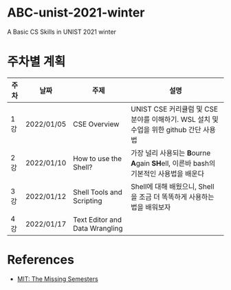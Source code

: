 # ABC-unist-2021-winter
A Basic CS Skills in UNIST 2021 winter

# 주차별 계획
|주차|날짜|주제|설명|
|------|---|---|---|
|1강|2022/01/05|CSE Overview|UNIST CSE 커리큘럼 및 CSE 분야를 이해하기. WSL 설치 및 수업을 위한 github 간단 사용법|
|2강|2022/01/10|How to use the Shell?|가장 널리 사용되는 **B**ourne **A**gain **SH**ell, 이른바 bash의 기본적인 사용법을 배운다|
|3강|2022/01/12|Shell Tools and Scripting|Shell에 대해 배웠으니, Shell을 조금 더 똑똑하게 사용하는 법을 배워보자|
|4강|2022/01/17|Text Editor and Data Wrangling||

# References
- [MIT: The Missing Semesters](https://missing.csail.mit.edu/)
